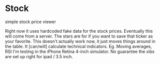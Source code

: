 Stock
=====

simple stock price viewer

Right now it uses hardcoded fake data for the stock prices.
Eventually this will come from a server.
The stars are for if you want to save that ticker as your favorite.
    This doesn't actually work now, it just moves things around in the table.
It [can/will] calculate technical indicators. Eg. Moving averages, RSI
I'm testing in the iPhone Retina 4-inch simulator. No guarantee the xibs are set up right for ipad / 3.5 inch.
